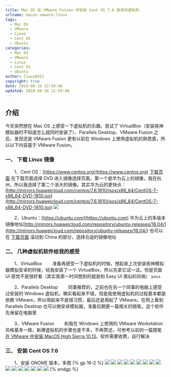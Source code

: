 ```yaml
---
title: Mac OS 在 VMware Fusion 中安装 Cent OS 7.6 版本的虚拟机
urlname: macos-vmware-linux
tags:
  - Mac OS
  - VMware
  - Linux
  - Cent OS
  - Ubuntu
categories:
  - Mac OS
  - VMware
  - Linux
  - Cent OS
  - Ubuntu
author: liuxy0551
copyright: true
date: 2019-08-16 22:59:48
updated: 2019-08-16 22:59:48
---
```


## 介绍

今天突然想在 Mac OS 上感受一下虚拟机的乐趣。尝试了 VirtualBox（安装夜神模拟器时不知道怎么就同时安装了）、Parallels Desktop、VMware Fusion 之后，发现还是 VMware Fusion 更有以前在 Windows 上使用虚拟机的熟悉感，所以以下内容基于 VMware Fusion。
<!--more-->


### 一、 下载 Linux 镜像

　　1、Cent OS：[https://www.centos.org](https://www.centos.org) [下载页面](https://www.centos.org/download/) 在下载页面选择 DVD  进入镜像选择页面，第一个是华为云上的镜像，我在杭州，所以我选择了第二个浙大的镜像。其实华为云的更快点：[http://mirrors.huaweicloud.com/centos/7.6.1810/isos/x86_64/CentOS-7-x86_64-DVD-1810.iso](http://mirrors.huaweicloud.com/centos/7.6.1810/isos/x86_64/CentOS-7-x86_64-DVD-1810.iso)
    ![](/images/posts/MacOS-VMware-Linux/1.png)

　　2、Ubuntu：[https://ubuntu.com](https://ubuntu.com) 华为云上的多版本镜像地址[http://mirrors.huaweicloud.com/repository/ubuntu-releases/16.04/](http://mirrors.huaweicloud.com/repository/ubuntu-releases/16.04/) 也可以在 [下载页面](https://launchpad.net/ubuntu/+cdmirrors?_ga=2.223681115.1514728070.1565962868-1880279007.1565962868) 滚动到 China 的部分，选择合适的镜像地址


### 二、 几种虚拟机软件给我的感受

　　1、VirtualBox
　　准备再感受一下虚拟机的时候，想起来上次安装夜神模拟器模拟安卓的时候，给我安装了一个 VirtualBox，所以先拿它试一试。但是页面 UI 感觉不是很好看（其实我第一时间想到的就是和 Easy UI 类似的风格） `pass`

　　2、Parallels Desktop
　　同事推荐的，之前也在另一个同事的电脑上感受过安装的 Windows 虚拟机，确实看起来不错，但是我使用虚拟机的过程基本都是依赖 VMware，所以用起来不是很习惯，最后还是用起了 VMware。在网上看到 Parallels Desktop 也可以做安卓模拟器，准备后期更一篇相关的随笔，这个软件先保留在电脑里

　　3、VMware Fusion
　　和我在 Windows 上使用的 VMware Workstation 风格基本一致，新建虚拟机的步骤也差不多，不再赘述，可参考以前的一篇随笔 [在 VMware 中安装 MacOS High Sierra 10.13](https://liuxy0551.github.io/article/vmware-macos.html)。软件需要收费，自行解决


### 三、 安装 Cent OS 7.6

　　1、安装 GNOME 版本，多图
    {% gp 16-2 %}
    ![](/images/posts/MacOS-VMware-Linux/2.png)
    ![](/images/posts/MacOS-VMware-Linux/3.png)
    ![](/images/posts/MacOS-VMware-Linux/4.png)
    ![](/images/posts/MacOS-VMware-Linux/5.png)
    ![](/images/posts/MacOS-VMware-Linux/6.png)
    ![](/images/posts/MacOS-VMware-Linux/7.png)
    ![](/images/posts/MacOS-VMware-Linux/8.png)
    ![](/images/posts/MacOS-VMware-Linux/9.png)
    ![](/images/posts/MacOS-VMware-Linux/10.png)
    ![](/images/posts/MacOS-VMware-Linux/11.png)
    ![](/images/posts/MacOS-VMware-Linux/12.png)
    ![](/images/posts/MacOS-VMware-Linux/13.png)
    ![](/images/posts/MacOS-VMware-Linux/14.png)
    ![](/images/posts/MacOS-VMware-Linux/15.png)
    ![](/images/posts/MacOS-VMware-Linux/16.png)
    ![](/images/posts/MacOS-VMware-Linux/17.png)
    {% endgp %}
